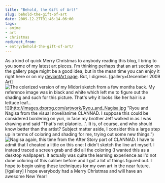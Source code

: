 ```yaml
---
title: "Behold, the Gift of Art!"
slug: behold-the-gift-of-art
date: 2009-12-27T01:46:14-06:00
tags:
- anime
- art
- christmas
redirect_from:
- entry/behold-the-gift-of-art/
---
```

As a kind of quick Merry Christmas to anybody reading this blog, I bring to you some of my latest art pieces. I'm thinking perhaps that an art section on the gallery page might be a good idea, but in the mean time you can enjoy it right here or on my [deviantArt page](http://dxprog.deviantart.com/). But, I digress.
[gallery=December 2009 Art]![](http://images.dxprog.com/artwork/Midori_Kasugano.jpg "The colerized version of my Midori sketch from a few months back. My reference image was in black and white which left me to figure out the shading and such for this picture. That's why it looks like her hair is a lettuce leaf...")![](http://images.dxprog.com/artwork/Ryou_and_Nagisa.jpg "Ryou and Nagisa from the visual novel/anime CLANNAD. I suppose this could be considered bordering on yuri, in face my brother Jeff walked in as I was drawing and said "That's not platonic...". It is, of course, and who should know better than the artist? Subject matter aside, I consider this a large step up in terms of coloring and shading for me, trying out some new things.")![](http://images.dxprog.com/artwork/Nagisa_Winter.jpg "Nagisa again, this time from the After Story part of CLANNAD. I have to admit that I cheated a little on this one: I didn't sketch the line art myself. I instead traced a screen grab and did all the coloring (I wanted this as a desktop wallpaper). It actually was quite the learning experience as I'd not done coloring of this caliber before and I got a lot of things figured out. I hope to begin using these techniques for my own art in the near future.")[/gallery]
I hope everybody had a Merry Christmas and will have an awesome New Year!
